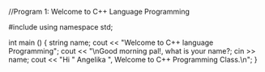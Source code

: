 //Program 1: Welcome to C++ Language Programming

#include <iostream>
using namespace std;

int main () {
  string name;
  cout << "Welcome to C++ language Programming";
  cout << "\nGood morning pal!, what is your name?;
  cin >> name; 
  cout << "Hi " Angelika ", Welcome to C++ Programming Class.\n";
}   
